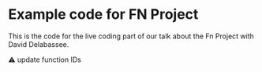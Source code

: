 # Example code for FN Project

This is the code for the live coding part of our talk about the Fn Project with David Delabassee.  

:warning: update function IDs

